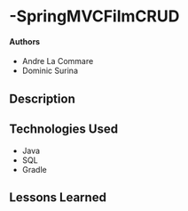 # -SpringMVCFilmCRUD
<h4>Authors</h4>
<ul>
<li>Andre La Commare</li><li>Dominic Surina</li>
</ul>

## Description

## Technologies Used
<ul>
<li>Java</li><li>SQL</li><li>Gradle</li>
</ul>

## Lessons Learned
